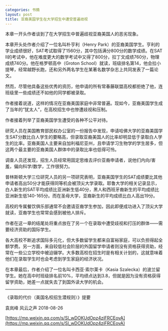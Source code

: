 ```yaml
---
categories: 书摘
layout: post
title: 亚裔美国学生在大学招生中遭受普遍歧视
---
```


本章一开头作者谈到了在大学招生中普遍歧视亚裔美国人的恶劣现象。

本章开头处作者介绍了一位名叫朴亨利（Henry Park）的亚裔美国学生。亨利的学业成绩很好，SAT考试取得了1560分，其中包括满分800分的数学成绩。在SAT II的考试中，他在难度更大的数学考试中又得了800分，拉丁文成绩760分，物理成绩740分。他在格罗顿高中（Groton School）就读，班级排名第14，他会拉小提琴，经常越野长跑，还和另外两名学生在某著名数学杂志上共同发表了一篇论文。

然而，尽管他具备这些优秀的资历，他申请的所有常春藤联盟高校都拒绝了他，连班级里一些成绩还不如他的同学都被录取。

作者接着说道，这样的情况在亚裔美国家庭中非常普遍。现如今，亚裔美国学生成了当年的“犹太人”，在高校招生中也惨遭歧视和压制。

作者接着列举了亚裔美国学生遭受的各种不公平对待。

研究人员在美国教育部民权办公室的一份报告中发现，申请哈佛大学的亚裔美国学生SAT分数比白人学生的要略高，但录取亚裔美国人的比率却明显低于录取白人学生的比率。亚裔美国人主要来自加利福尼亚州，且申请学习生物学的学生居多，但这两个最主要的亚裔美国人群体中的录取比率也低得可怜。

调查人员还发现，招生人员经常用固定思维去评价亚裔申请者，说他们内向/害羞，偏向科学/数学，工作很努力。

普林斯顿大学三位研究人员的另一项研究表明，亚裔美国学生的SAT成绩要比其他申请者高出50分才能获得同等机会被顶尖大学录取。耶鲁大学的相关记录显示，白人新生的SAT平均成绩比亚洲新生低40分，黑人和西班牙裔新生的平均成绩比亚洲新生低140-165分。而在圣母大学，亚裔新生的平均成绩比白人高出19分。

高校的专属餐饮俱乐部通常不会邀请亚裔学生参加，因此即便成功进入了顶尖大学就读，亚裔学生也常常会感到被他人排斥。

作者在这一章的结尾处将重点放在了另一个在录取中遭受歧视和打压的群体——需要经济资助的国际学生。

各大高校不断追求国际多元化，但大多数留学生都来自富裕家庭，可以负担得起全额学费。另一方面，来自较低社会阶层的外国留学申请者则没有资格获得资助，经常在一些公立学校中被迫辍学。大多数高校在招生时是有相关计划的，这就意味着他们在录取学生时也会考虑到学生家庭的经济状况。

在本章最后，作者介绍了一位名叫卡西亚·索尔莱卡（Kasia Szalecka）的波兰留学生。她在高中时班级排名前10%，平均绩点达到3.8，但就是因为没有资格获得留学资助，她差一点就失去了到国外读大学的机会。

---

《录取的代价（美国名校招生潜规则）》提要

袁岚峰  风云之声  2018-08-26

[https://mp.weixin.qq.com/s/Sl_wDOKUdOpz4ziFRCEovA](https://mp.weixin.qq.com/s/Sl_wDOKUdOpz4ziFRCEovA)